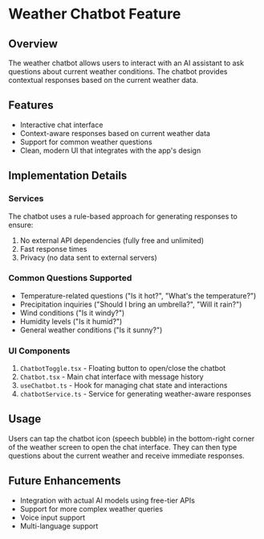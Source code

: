 # Weather Chatbot Feature

## Overview
The weather chatbot allows users to interact with an AI assistant to ask questions about current weather conditions. The chatbot provides contextual responses based on the current weather data.

## Features
- Interactive chat interface
- Context-aware responses based on current weather data
- Support for common weather questions
- Clean, modern UI that integrates with the app's design

## Implementation Details

### Services
The chatbot uses a rule-based approach for generating responses to ensure:
1. No external API dependencies (fully free and unlimited)
2. Fast response times
3. Privacy (no data sent to external servers)

### Common Questions Supported
- Temperature-related questions ("Is it hot?", "What's the temperature?")
- Precipitation inquiries ("Should I bring an umbrella?", "Will it rain?")
- Wind conditions ("Is it windy?")
- Humidity levels ("Is it humid?")
- General weather conditions ("Is it sunny?")

### UI Components
1. `ChatbotToggle.tsx` - Floating button to open/close the chatbot
2. `Chatbot.tsx` - Main chat interface with message history
3. `useChatbot.ts` - Hook for managing chat state and interactions
4. `chatbotService.ts` - Service for generating weather-aware responses

## Usage
Users can tap the chatbot icon (speech bubble) in the bottom-right corner of the weather screen to open the chat interface. They can then type questions about the current weather and receive immediate responses.

## Future Enhancements
- Integration with actual AI models using free-tier APIs
- Support for more complex weather queries
- Voice input support
- Multi-language support